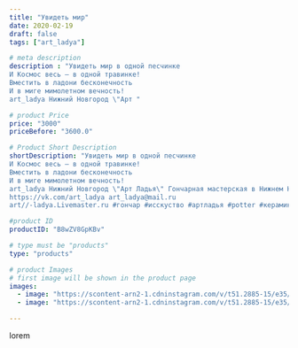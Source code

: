```yaml
---
title: "Увидеть мир"
date: 2020-02-19
draft: false
tags: ["art_ladya"]

# meta description
description : "Увидеть мир в одной песчинке 
И Космос весь — в одной травинке! 
Вместить в ладони бесконечность 
И в миге мимолетном вечность!
art_ladya Нижний Новгород \"Арт "

# product Price
price: "3000"
priceBefore: "3600.0"

# Product Short Description
shortDescription: "Увидеть мир в одной песчинке 
И Космос весь — в одной травинке! 
Вместить в ладони бесконечность 
И в миге мимолетном вечность!
art_ladya Нижний Новгород \"Арт Ладья\" Гончарная мастерская в Нижнем Новгороде. Изготовление керамики и мастер//-классы по обучению. 
https://vk.com/art_ladya art_ladya@mail.ru 
art//-ladya.Livemaster.ru #гончар #исскуство #артладья #potter #керамикаручнаяработа #гончарнаямастерская #керамиканазаказ #handmade #посудаизглины #керамика #гончарнаяпосуда #эксклюзивнаякерамика #dishes #decor #ceramicar #nntoday #claygoods #фестиваль #earthenware #ceramic #design #artladya #мастеркласс #свияжск #sviyazhsk #ceramicart #обучение #гончарныйкруг #clay #авторскаякерамика"

#product ID
productID: "B8wZV8GpKBv"

# type must be "products"
type: "products"

# product Images
# first image will be shown in the product page
images:
  - image: "https://scontent-arn2-1.cdninstagram.com/v/t51.2885-15/e35/85148738_652604222233861_3493741110899144886_n.jpg?se=8&tp=1&_nc_ht=scontent-arn2-1.cdninstagram.com&_nc_cat=101&_nc_ohc=2iv5Y79hgPQAX87b8OF&ccb=7-4&oh=44b03e77a79d9906069b7074842fc3bd&oe=6085A871&_nc_sid=83d603&ig_cache_key=MjI0NzQwNzY3MDA1NTQ2MTcwMA%3D%3D.2-ccb7-4"
  - image: "https://scontent-arn2-1.cdninstagram.com/v/t51.2885-15/e35/84279040_2520140974874462_8126027548961609083_n.jpg?se=8&tp=1&_nc_ht=scontent-arn2-1.cdninstagram.com&_nc_cat=102&_nc_ohc=TIQhft0dDxAAX9LGsa1&ccb=7-4&oh=f5ae08374cb52eaa1181428fc1378e44&oe=60860BAC&_nc_sid=83d603&ig_cache_key=MjI0NzQwNzY3MDAzODc5Mjc0Mg%3D%3D.2-ccb7-4"

---
```

lorem
